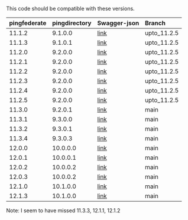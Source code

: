 This code should be compatible with these versions.   

| pingfederate | pingdirectory  | Swagger-json | Branch       |    
| :----------- | :------------- | :----------- | :------------|   
| 11.1.2       | 9.1.0.0        | [link](11.1.2/swagger.json)   | upto_11.2.5  |  
| 11.1.3       | 9.1.0.1        | [link](11.1.3/swagger.json)   | upto_11.2.5  |   
| 11.2.0       | 9.2.0.0        | [link](11.2.0/swagger.json)   | upto_11.2.5  |   
| 11.2.1       | 9.2.0.0        | [link](11.2.1/swagger.json)   | upto_11.2.5  | 
| 11.2.2       | 9.2.0.0        | [link](11.2.2/swagger.json)   | upto_11.2.5  |   
| 11.2.3       | 9.2.0.0        | [link](11.2.3/swagger.json)   | upto_11.2.5  |  
| 11.2.4       | 9.2.0.0        | [link](11.2.4/swagger.json)   | upto_11.2.5  |  
| 11.2.5       | 9.2.0.0        | [link](11.2.5/swagger.json)   | upto_11.2.5  |   
| 11.3.0       | 9.2.0.1        | [link](11.3.0/swagger.json)   | main         |  
| 11.3.1       | 9.3.0.0        | [link](11.3.1/swagger.json)   | main         |   
| 11.3.2       | 9.3.0.1        | [link](11.3.2/swagger.json)   | main         | 
| 11.3.4       | 9.3.0.3        | [link](11.3.4/swagger.json)   | main         |   
| 12.0.0       | 10.0.0.0       | [link](12.0.0/swagger.json)   | main         | 
| 12.0.1       | 10.0.0.1       | [link](12.0.1/swagger.json)   | main         | 
| 12.0.2       | 10.0.0.2       | [link](12.0.2/swagger.json)   | main         | 
| 12.0.3       | 10.0.0.2       | [link](12.0.3/swagger.json)   | main         | 
| 12.1.0       | 10.1.0.0       | [link](12.1.0/swagger.json)   | main         | 
| 12.1.3       | 10.1.0.0       | [link](12.1.3/swagger.json)   | main         | 



Note: I seem to have missed 11.3.3, 12.1.1, 12.1.2

